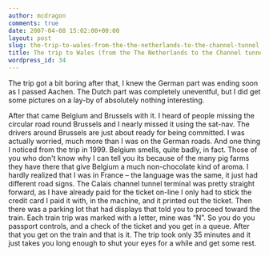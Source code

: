 ```yaml
---
author: mcdragon
comments: true
date: 2007-04-08 15:02:00+00:00
layout: post
slug: the-trip-to-wales-from-the-the-netherlands-to-the-channel-tunnel
title: The trip to Wales (from the The Netherlands to the Channel tunnel)
wordpress_id: 34
---
```


The trip got a bit boring after that, I knew the German part was ending soon as I passed Aachen. The Dutch part was completely uneventful, but I did get some pictures on a lay-by of absolutely nothing interesting.

After that came Belgium and Brussels with it. I heard of people missing the circular road round Brussels and I nearly missed it using the sat-nav. The drivers around Brussels are just about ready for being committed. I was actually worried, much more than I was on the German roads. And one thing I noticed from the trip in 1999. Belgium smells, quite badly, in fact. Those of you who don't know why I can tell you its because of the many pig farms they have there that give Belgium a much non-chocolate kind of aroma.
I hardly realized that I was in France – the language was the same, it just had different road signs. The Calais channel tunnel terminal was pretty straight forward, as I have already paid for the ticket on-line I only had to stick the credit card I paid it with, in the machine, and it printed out the ticket. Then there was a parking lot that had displays that told you to proceed toward the train. Each train trip was marked with a letter, mine was “N”. So you do you passport controls, and a check of the ticket and you get in a queue. After that you get on the train and that is it. The trip took only 35 minutes and it just takes you long enough to shut your eyes for a while and get some rest.
